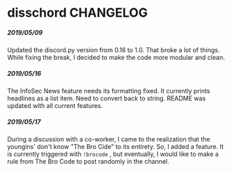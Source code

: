 # disschord CHANGELOG

##### 2019/05/09
Updated the discord.py version from 0.16 to 1.0. That broke a lot of things. While fixing the break, I decided to make the code more modular and clean.

##### 2019/05/16
The InfoSec News feature needs its formatting fixed. It currently prints headlines as a list item. Need to convert back to string. README was updated with all current features.

##### 2019/05/17
During a discussion with a co-worker, I came to the realization that the youngins' don't know "The Bro Cide" to its entirety. So, I added a feature. It is currently triggered with `!brocode` , but eventually, I would like to make a rule from The Bro Code to post randomly in the channel.

